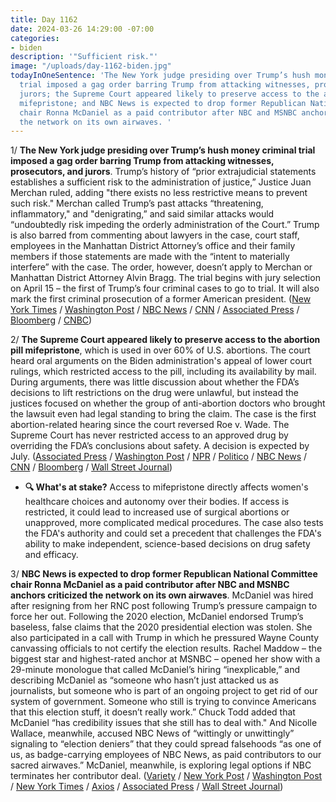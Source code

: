 ```yaml
---
title: Day 1162
date: 2024-03-26 14:29:00 -07:00
categories:
- biden
description: '"Sufficient risk."'
image: "/uploads/day-1162-biden.jpg"
todayInOneSentence: 'The New York judge presiding over Trump’s hush money criminal
  trial imposed a gag order barring Trump from attacking witnesses, prosecutors, and
  jurors; the Supreme Court appeared likely to preserve access to the abortion pill
  mifepristone; and NBC News is expected to drop former Republican National Committee
  chair Ronna McDaniel as a paid contributor after NBC and MSNBC anchors criticized
  the network on its own airwaves. '
---
```


1/ **The New York judge presiding over Trump’s hush money criminal trial imposed a gag order barring Trump from attacking witnesses, prosecutors, and jurors**. Trump’s history of “prior extrajudicial statements establishes a sufficient risk to the administration of justice,” Justice Juan Merchan ruled, adding "there exists no less restrictive means to prevent such risk." Merchan called Trump’s past attacks “threatening, inflammatory," and "denigrating,” and said similar attacks would “undoubtedly risk impeding the orderly administration of the Court.” Trump is also barred from commenting about lawyers in the case, court staff, employees in the Manhattan District Attorney’s office and their family members if those statements are made with the “intent to materially interfere” with the case. The order, however, doesn’t apply to Merchan or Manhattan District Attorney Alvin Bragg. The trial begins with jury selection on April 15 – the first of Trump’s four criminal cases to go to trial. It will also mark the first criminal prosecution of a former American president. ([New York Times](https://www.nytimes.com/2024/03/26/nyregion/trump-trial-gag-order.html) / [Washington Post](https://www.washingtonpost.com/national-security/2024/03/26/trump-gag-order-hush-money-trial/) / [NBC News](https://www.nbcnews.com/politics/donald-trump/judge-hush-money-case-hits-trump-partial-gag-order-rcna145170) / [CNN](https://www.cnn.com/2024/03/26/politics/trump-hush-money-trial-gag-order/index.html) / [Associated Press](https://apnews.com/article/trump-gag-order-hush-money-new-york-68317dee722581bfbde51c305788b614) / [Bloomberg](https://www.bloomberg.com/news/articles/2024-03-26/trump-judge-imposes-gag-order-in-new-york-hush-money-trial?srnd=homepage-americas&sref=MIBMEEoj) / [CNBC](https://www.cnbc.com/2024/03/26/trump-hit-with-gag-order-in-new-york-hush-money-case-after-slamming-judge.html))

2/ **The Supreme Court appeared likely to preserve access to the abortion pill mifepristone**, which is used in over 60% of U.S. abortions. The court heard oral arguments on the Biden administration's appeal of lower court rulings, which restricted access to the pill, including its availability by mail. During arguments, there was little discussion about whether the FDA’s decisions to lift restrictions on the drug were unlawful, but instead the justices focused on whether the group of anti-abortion doctors who brought the lawsuit even had legal standing to bring the claim. The case is the first abortion-related hearing since the court reversed Roe v. Wade. The Supreme Court has never restricted access to an approved drug by overriding the FDA’s conclusions about safety. A decision is expected by July. ([Associated Press](https://apnews.com/article/supreme-court-abortion-mifepristone-telemedicine-4406d53e8af90f6a523264f535f5adf8) / [Washington Post](https://www.washingtonpost.com/politics/2024/03/26/supreme-court-abortion-pill-mifepristone/) / [NPR](https://www.npr.org/2024/03/26/1240915498/supreme-court-abortion-pill) / [Politico](https://www.politico.com/news/2024/03/26/scotus-restrict-abortion-pill-mifepristone-00149039) / [NBC News](https://www.nbcnews.com/politics/supreme-court/supreme-court-weighs-challenge-abortion-pills-widespread-availability-rcna144903) / [CNN](https://www.cnn.com/2024/03/26/politics/takeaways-from-the-supreme-court-arguments-over-the-abortion-drug-mifepristone/index.html) / [Bloomberg](https://www.bloomberg.com/news/articles/2024-03-26/supreme-court-suggests-it-will-back-access-to-abortion-pill?srnd=homepage-americas&sref=MIBMEEoj) / [Wall Street Journal](https://www.wsj.com/us-news/law/supreme-court-arguments-abortion-pill-mifepristone-c31de31a?mod=hp_lead_pos1))

* **🔍 What's at stake?** Access to mifepristone directly affects women's healthcare choices and autonomy over their bodies. If access is restricted, it could lead to increased use of surgical abortions or unapproved, more complicated medical procedures. The case also tests the FDA's authority and could set a precedent that challenges the FDA's ability to make independent, science-based decisions on drug safety and efficacy.
 
3/ **NBC News is expected to drop former Republican National Committee chair Ronna McDaniel as a paid contributor after NBC and MSNBC anchors criticized the network on its own airwaves**. McDaniel was hired after resigning from her RNC post following Trump’s pressure campaign to force her out. Following the 2020 election, McDaniel endorsed Trump’s baseless, false claims that the 2020 presidential election was stolen. She also participated in a call with Trump in which he pressured Wayne County canvassing officials to not certify the election results. Rachel Maddow – the biggest star and highest-rated anchor at MSNBC – opened her show with a 29-minute monologue that called McDaniel’s hiring “inexplicable,” and describing McDaniel as “someone who hasn’t just attacked us as journalists, but someone who is part of an ongoing project to get rid of our system of government. Someone who still is trying to convince Americans that this election stuff, it doesn’t really work.” Chuck Todd added that McDaniel “has credibility issues that she still has to deal with." And Nicolle Wallace, meanwhile, accused NBC News of “wittingly or unwittingly” signaling to “election deniers” that they could spread falsehoods “as one of us, as badge-carrying employees of NBC News, as paid contributors to our sacred airwaves.” McDaniel, meanwhile, is exploring legal options if NBC terminates her contributor deal. ([Variety](https://variety.com/2024/tv/news/nbc-news-ronna-mcdaniel-decide-fate-1235952145/) / [New York Post](https://nypost.com/2024/03/26/media/nbc-news-to-drop-ex-rnc-chair-ronna-mcdaniel-after-rachel-maddow-morning-joe-revolt/) / [Washington Post](https://www.washingtonpost.com/style/media/2024/03/25/rachel-maddow-ronna-mcdaniel-msnbc-pundits-object/) / [New York Times](https://www.nytimes.com/2024/03/25/business/media/nbc-ronna-mcdaniel-rebellion.html) / [Axios](https://www.axios.com/2024/03/26/nbc-news-ronna-mcdaniel-commentator) / [Associated Press](https://apnews.com/article/nbc-news-mcdaniel-todd-election-fraud-683aa560f0824725023dacde0f504ad6) / [Wall Street Journal](https://www.wsj.com/business/media/ronna-mcdaniel-nbc-610d30bc?mod=hp_lead_pos5))

